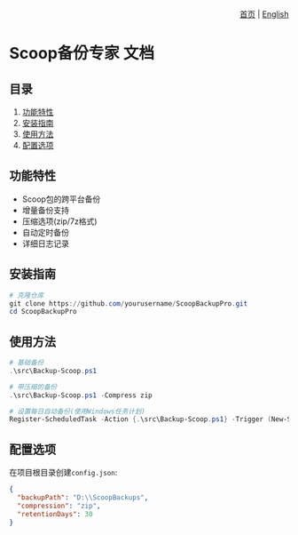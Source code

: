 <div align="right">
  <a href="../README.md">首页</a> |
  <a href="README-EN.md">English</a>
</div>

# Scoop备份专家 文档

## 目录
1. [功能特性](#功能特性)
2. [安装指南](#安装指南)
3. [使用方法](#使用方法)
4. [配置选项](#配置选项)

## 功能特性
- Scoop包的跨平台备份
- 增量备份支持
- 压缩选项(zip/7z格式)
- 自动定时备份
- 详细日志记录

## 安装指南
```powershell
# 克隆仓库
git clone https://github.com/yourusername/ScoopBackupPro.git
cd ScoopBackupPro
```

## 使用方法
```powershell
# 基础备份
.\src\Backup-Scoop.ps1

# 带压缩的备份
.\src\Backup-Scoop.ps1 -Compress zip

# 设置每日自动备份(使用Windows任务计划)
Register-ScheduledTask -Action {.\src\Backup-Scoop.ps1} -Trigger (New-ScheduledTaskTrigger -Daily -At 2am)
```

## 配置选项
在项目根目录创建`config.json`:
```json
{
  "backupPath": "D:\\ScoopBackups",
  "compression": "zip",
  "retentionDays": 30
}